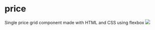 # price
Single price grid component made with HTML and CSS using flexbox
<img src="img/screenshot.jpg">
